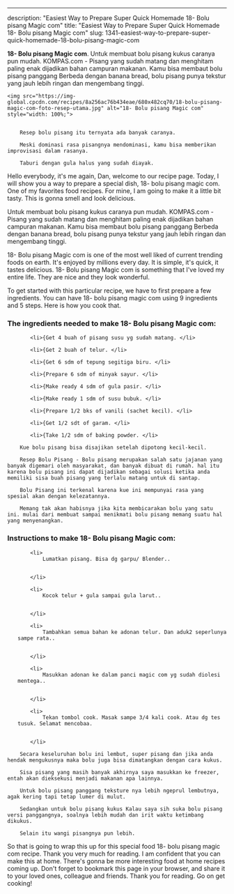 ---
description: "Easiest Way to Prepare Super Quick Homemade 18- Bolu pisang Magic com"
title: "Easiest Way to Prepare Super Quick Homemade 18- Bolu pisang Magic com"
slug: 1341-easiest-way-to-prepare-super-quick-homemade-18-bolu-pisang-magic-com

<p>
	<strong>18- Bolu pisang Magic com</strong>. 
	Untuk membuat bolu pisang kukus caranya pun mudah. KOMPAS.com - Pisang yang sudah matang dan menghitam paling enak dijadikan bahan campuran makanan. Kamu bisa membaut bolu pisang panggang Berbeda dengan banana bread, bolu pisang punya tekstur yang jauh lebih ringan dan mengembang tinggi.
</p>
<p>
	
	<img src="https://img-global.cpcdn.com/recipes/8a256ac76b434eae/680x482cq70/18-bolu-pisang-magic-com-foto-resep-utama.jpg" alt="18- Bolu pisang Magic com" style="width: 100%;">
	
	
		Resep bolu pisang itu ternyata ada banyak caranya.
	
		Meski dominasi rasa pisangnya mendominasi, kamu bisa memberikan improvisasi dalam rasanya.
	
		Taburi dengan gula halus yang sudah diayak.
	
</p>
<p>
	Hello everybody, it's me again, Dan, welcome to our recipe page. Today, I will show you a way to prepare a special dish, 18- bolu pisang magic com. One of my favorites food recipes. For mine, I am going to make it a little bit tasty. This is gonna smell and look delicious.
</p>
	
<p>
	Untuk membuat bolu pisang kukus caranya pun mudah. KOMPAS.com - Pisang yang sudah matang dan menghitam paling enak dijadikan bahan campuran makanan. Kamu bisa membaut bolu pisang panggang Berbeda dengan banana bread, bolu pisang punya tekstur yang jauh lebih ringan dan mengembang tinggi.
</p>
<p>
	18- Bolu pisang Magic com is one of the most well liked of current trending foods on earth. It's enjoyed by millions every day. It is simple, it's quick, it tastes delicious. 18- Bolu pisang Magic com is something that I've loved my entire life. They are nice and they look wonderful.
</p>

<p>
To get started with this particular recipe, we have to first prepare a few ingredients. You can have 18- bolu pisang magic com using 9 ingredients and 5 steps. Here is how you cook that.
</p>

<h3>The ingredients needed to make 18- Bolu pisang Magic com:</h3>

<ol>
	
		<li>{Get 4 buah of pisang susu yg sudah matang. </li>
	
		<li>{Get 2 buah of telur. </li>
	
		<li>{Get 6 sdm of tepung segitiga biru. </li>
	
		<li>{Prepare 6 sdm of minyak sayur. </li>
	
		<li>{Make ready 4 sdm of gula pasir. </li>
	
		<li>{Make ready 1 sdm of susu bubuk. </li>
	
		<li>{Prepare 1/2 bks of vanili (sachet kecil). </li>
	
		<li>{Get 1/2 sdt of garam. </li>
	
		<li>{Take 1/2 sdm of baking powder. </li>
	
</ol>
<p>
	
		Kue bolu pisang bisa disajikan setelah dipotong kecil-kecil.
	
		Resep Bolu Pisang - Bolu pisang merupakan salah satu jajanan yang banyak digemari oleh masyarakat, dan banyak dibuat di rumah. hal itu karena bolu pisang ini dapat dijadikan sebagai solusi ketika anda memiliki sisa buah pisang yang terlalu matang untuk di santap.
	
		Bolu Pisang ini terkenal karena kue ini mempunyai rasa yang spesial akan dengan kelezatannya.
	
		Memang tak akan habisnya jika kita membicarakan bolu yang satu ini. mulai dari membuat sampai menikmati bolu pisang memang suatu hal yang menyenangkan.
	
</p>

<h3>Instructions to make 18- Bolu pisang Magic com:</h3>

<ol>
	
		<li>
			Lumatkan pisang. Bisa dg garpu/ Blender..
			
			
		</li>
	
		<li>
			Kocok telur + gula sampai gula larut..
			
			
		</li>
	
		<li>
			Tambahkan semua bahan ke adonan telur. Dan aduk2 seperlunya sampe rata..
			
			
		</li>
	
		<li>
			Masukkan adonan ke dalam panci magic com yg sudah diolesi mentega..
			
			
		</li>
	
		<li>
			Tekan tombol cook. Masak sampe 3/4 kali cook. Atau dg tes tusuk. Selamat mencobaa.
			
			
		</li>
	
</ol>

<p>
	
		Secara keseluruhan bolu ini lembut, super pisang dan jika anda hendak mengukusnya maka bolu juga bisa dimatangkan dengan cara kukus.
	
		Sisa pisang yang masih banyak akhirnya saya masukkan ke freezer, entah akan dieksekusi menjadi makanan apa lainnya.
	
		Untuk bolu pisang panggang teksture nya lebih ngeprul lembutnya, agak kering tapi tetap lumer di mulut.
	
		Sedangkan untuk bolu pisang kukus Kalau saya sih suka bolu pisang versi panggangnya, soalnya lebih mudah dan irit waktu ketimbang dikukus.
	
		Selain itu wangi pisangnya pun lebih.
	
</p>

<p>
	So that is going to wrap this up for this special food 18- bolu pisang magic com recipe. Thank you very much for reading. I am confident that you can make this at home. There's gonna be more interesting food at home recipes coming up. Don't forget to bookmark this page in your browser, and share it to your loved ones, colleague and friends. Thank you for reading. Go on get cooking!
</p>
